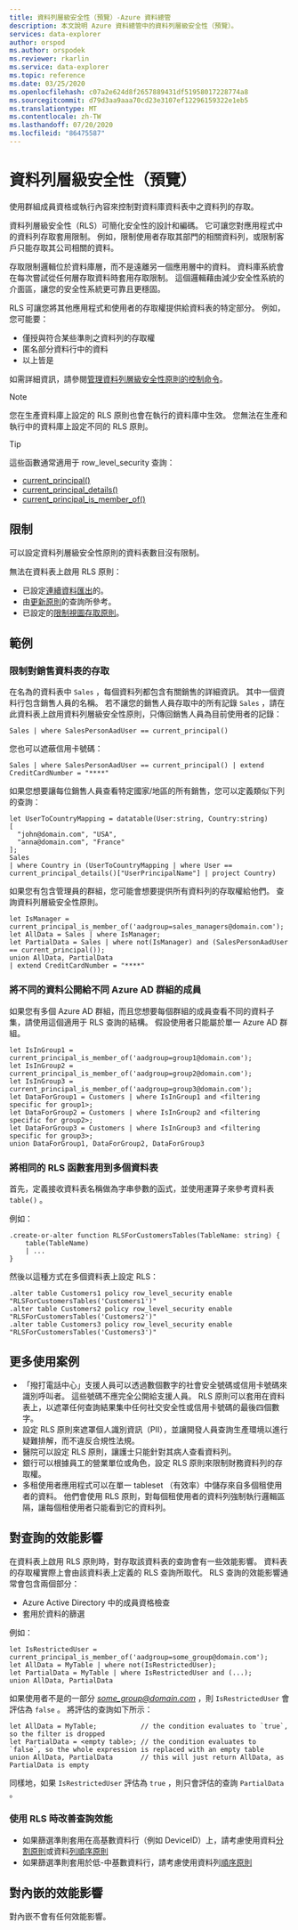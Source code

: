 ```yaml
---
title: 資料列層級安全性（預覽）-Azure 資料總管
description: 本文說明 Azure 資料總管中的資料列層級安全性（預覽）。
services: data-explorer
author: orspod
ms.author: orspodek
ms.reviewer: rkarlin
ms.service: data-explorer
ms.topic: reference
ms.date: 03/25/2020
ms.openlocfilehash: c07a2e624d8f2657889431df51958017228774a8
ms.sourcegitcommit: d79d3aa9aaa70cd23e3107ef12296159322e1eb5
ms.translationtype: MT
ms.contentlocale: zh-TW
ms.lasthandoff: 07/20/2020
ms.locfileid: "86475587"
---
```

# <a name="row-level-security-preview"></a>資料列層級安全性（預覽）

使用群組成員資格或執行內容來控制對資料庫資料表中之資料列的存取。

資料列層級安全性（RLS）可簡化安全性的設計和編碼。 它可讓您對應用程式中的資料列存取套用限制。 例如，限制使用者存取其部門的相關資料列，或限制客戶只能存取其公司相關的資料。

存取限制邏輯位於資料庫層，而不是遠離另一個應用層中的資料。 資料庫系統會在每次嘗試從任何層存取資料時套用存取限制。 這個邏輯藉由減少安全性系統的介面區，讓您的安全性系統更可靠且更穩固。

RLS 可讓您將其他應用程式和使用者的存取權提供給資料表的特定部分。 例如，您可能要：

* 僅授與符合某些準則之資料列的存取權
* 匿名部分資料行中的資料
* 以上皆是

如需詳細資訊，請參閱[管理資料列層級安全性原則的控制命令](../management/row-level-security-policy.md)。

> [!NOTE]
> 您在生產資料庫上設定的 RLS 原則也會在執行的資料庫中生效。 您無法在生產和執行中的資料庫上設定不同的 RLS 原則。

> [!TIP]
> 這些函數通常適用于 row_level_security 查詢：
> * [current_principal()](../query/current-principalfunction.md)
> * [current_principal_details()](../query/current-principal-detailsfunction.md)
> * [current_principal_is_member_of()](../query/current-principal-ismemberoffunction.md)

## <a name="limitations"></a>限制

可以設定資料列層級安全性原則的資料表數目沒有限制。

無法在資料表上啟用 RLS 原則：
* 已設定[連續資料匯出](../management/data-export/continuous-data-export.md)的。
* 由[更新原則](./updatepolicy.md)的查詢所參考。
* 已設定的[限制視圖存取原則](./restrictedviewaccesspolicy.md)。

## <a name="examples"></a>範例

### <a name="limit-access-to-sales-table"></a>限制對銷售資料表的存取

在名為的資料表中 `Sales` ，每個資料列都包含有關銷售的詳細資訊。 其中一個資料行包含銷售人員的名稱。 若不讓您的銷售人員存取中的所有記錄 `Sales` ，請在此資料表上啟用資料列層級安全性原則，只傳回銷售人員為目前使用者的記錄：

```kusto
Sales | where SalesPersonAadUser == current_principal()
```

您也可以遮蔽信用卡號碼：

```kusto
Sales | where SalesPersonAadUser == current_principal() | extend CreditCardNumber = "****"
```

如果您想要讓每位銷售人員查看特定國家/地區的所有銷售，您可以定義類似下列的查詢：

```kusto
let UserToCountryMapping = datatable(User:string, Country:string)
[
  "john@domain.com", "USA",
  "anna@domain.com", "France"
];
Sales
| where Country in (UserToCountryMapping | where User == current_principal_details()["UserPrincipalName"] | project Country)
```

如果您有包含管理員的群組，您可能會想要提供所有資料列的存取權給他們。 查詢資料列層級安全性原則。

```kusto
let IsManager = current_principal_is_member_of('aadgroup=sales_managers@domain.com');
let AllData = Sales | where IsManager;
let PartialData = Sales | where not(IsManager) and (SalesPersonAadUser == current_principal());
union AllData, PartialData
| extend CreditCardNumber = "****"
```

### <a name="expose-different-data-to-members-of-different-azure-ad-groups"></a>將不同的資料公開給不同 Azure AD 群組的成員

如果您有多個 Azure AD 群組，而且您想要每個群組的成員查看不同的資料子集，請使用這個適用于 RLS 查詢的結構。 假設使用者只能屬於單一 Azure AD 群組。

```kusto
let IsInGroup1 = current_principal_is_member_of('aadgroup=group1@domain.com');
let IsInGroup2 = current_principal_is_member_of('aadgroup=group2@domain.com');
let IsInGroup3 = current_principal_is_member_of('aadgroup=group3@domain.com');
let DataForGroup1 = Customers | where IsInGroup1 and <filtering specific for group1>;
let DataForGroup2 = Customers | where IsInGroup2 and <filtering specific for group2>;
let DataForGroup3 = Customers | where IsInGroup3 and <filtering specific for group3>;
union DataForGroup1, DataForGroup2, DataForGroup3
```

### <a name="apply-the-same-rls-function-on-multiple-tables"></a>將相同的 RLS 函數套用到多個資料表

首先，定義接收資料表名稱做為字串參數的函式，並使用運算子來參考資料表 `table()` 。 

例如：

```
.create-or-alter function RLSForCustomersTables(TableName: string) {
    table(TableName)
    | ...
}
```

然後以這種方式在多個資料表上設定 RLS：


```
.alter table Customers1 policy row_level_security enable "RLSForCustomersTables('Customers1')"
.alter table Customers2 policy row_level_security enable "RLSForCustomersTables('Customers2')"
.alter table Customers3 policy row_level_security enable "RLSForCustomersTables('Customers3')"
```

## <a name="more-use-cases"></a>更多使用案例

* 「撥打電話中心」支援人員可以透過數個數字的社會安全號碼或信用卡號碼來識別呼叫者。 這些號碼不應完全公開給支援人員。 RLS 原則可以套用在資料表上，以遮罩任何查詢結果集中任何社交安全性或信用卡號碼的最後四個數字。
* 設定 RLS 原則來遮罩個人識別資訊（PII），並讓開發人員查詢生產環境以進行疑難排解，而不違反合規性法規。
* 醫院可以設定 RLS 原則，讓護士只能針對其病人查看資料列。
* 銀行可以根據員工的營業單位或角色，設定 RLS 原則來限制財務資料列的存取權。
* 多租使用者應用程式可以在單一 tableset （有效率）中儲存來自多個租使用者的資料。 他們會使用 RLS 原則，對每個租使用者的資料列強制執行邏輯區隔，讓每個租使用者只能看到它的資料列。

## <a name="performance-impact-on-queries"></a>對查詢的效能影響

在資料表上啟用 RLS 原則時，對存取該資料表的查詢會有一些效能影響。 資料表的存取權實際上會由該資料表上定義的 RLS 查詢所取代。 RLS 查詢的效能影響通常會包含兩個部分：

* Azure Active Directory 中的成員資格檢查
* 套用於資料的篩選

例如：

```kusto
let IsRestrictedUser = current_principal_is_member_of('aadgroup=some_group@domain.com');
let AllData = MyTable | where not(IsRestrictedUser);
let PartialData = MyTable | where IsRestrictedUser and (...);
union AllData, PartialData
```

如果使用者不是的一部分 *some_group@domain.com* ，則 `IsRestrictedUser` 會評估為 `false` 。 將評估的查詢如下所示：

```kusto
let AllData = MyTable;           // the condition evaluates to `true`, so the filter is dropped
let PartialData = <empty table>; // the condition evaluates to `false`, so the whole expression is replaced with an empty table
union AllData, PartialData       // this will just return AllData, as PartialData is empty
```

同樣地，如果 `IsRestrictedUser` 評估為 `true` ，則只會評估的查詢 `PartialData` 。

### <a name="improve-query-performance-when-rls-is-used"></a>使用 RLS 時改善查詢效能

* 如果篩選準則套用在高基數資料行（例如 DeviceID）上，請考慮使用資料[分割原則](./partitioningpolicy.md)或資料[列順序原則](./roworderpolicy.md)
* 如果篩選準則套用於低-中基數資料行，請考慮使用資料列[順序原則](./roworderpolicy.md)

## <a name="performance-impact-on-ingestion"></a>對內嵌的效能影響

對內嵌不會有任何效能影響。
